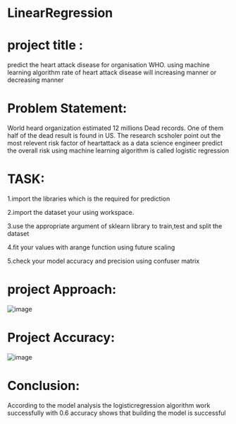 # LinearRegression
# project title : 
predict the heart attack disease for organisation WHO. using machine learning algorithm rate of heart attack disease will increasing manner or decreasing manner
# Problem Statement:
World heard organization estimated 12 millions Dead records. One of them half of the dead result is found in US. The research scsholer point out the most relevent risk factor of heartattack as a data science engineer predict the overall risk using machine learning algorithm is called logistic regression
# TASK:
1.import the libraries which is the required for prediction

2.import the dataset your using workspace.

3.use the appropriate argument of sklearn library to train,test and split the dataset

4.fit your values with arange function using future scaling

5.check your model accuracy and precision using confuser matrix

# project Approach:
![image](https://github.com/ganesh9977/Linear_Regression/assets/143176335/2cc13ad2-5a0e-4c54-912c-897e8952b4a2)

# Project Accuracy:
![image](https://github.com/ganesh9977/Linear_Regression/assets/143176335/21b70534-9ba1-4f73-b097-38e9e2d5983f)

# Conclusion:
According to the model analysis the logisticregression algorithm work successfully with 0.6 accuracy shows that building the model is successful
